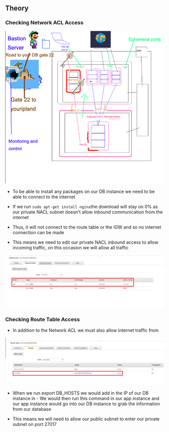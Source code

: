
## Theory


### Checking Network ACL Access

![](/images/Bastion-Server.png)

- To be able to install any packages on our DB instance we need to be able to connect to the internet

- If we run ``` sudo apt-get install nginx ```the download will stay on 0% as our private NACL subnet doesn't allow inbound communication from the internet

- Thus, it will not connect to the route table or the IGW and so no internet connection can be made

- This means we need to edit our private NACL inbound access to allow incoming traffic, on this occasion we will allow all traffic

![](/images/Network-ACL-Allow-ALL.png)


### Checking Route Table Access

- In addition to the Network ACL we must also allow internet traffic from

![](/images/Private-Route-Table.png)



- When we run export DB_HOSTS we would add in the IP of our DB instance in - We would then run this command in our app instance and our app instance would go into our DB instance to grab the information from our database

- This means we will need to allow our public subnet to enter our private subnet on port 27017

